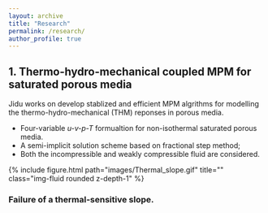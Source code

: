 ```yaml
---
layout: archive
title: "Research"
permalink: /research/
author_profile: true
---
```


## 1. Thermo-hydro-mechanical coupled MPM for saturated porous media

Jidu works on develop stablized and efficient MPM algrithms for modelling the thermo-hydro-mechanical (THM) reponses in porous media.

* Four-variable *u-v-p-T* formualtion for non-isothermal saturated porous media.
* A semi-implicit solution scheme based on fractional step method;
* Both the incompressible and weakly compressible fluid are considered.

<div class="row justify-content-sm-center">
    <div class="col-sm mt-3 mt-md-0" style="max-width: 750px; margin: auto;"> 
        {% include figure.html path="images/Thermal_slope.gif" title="" class="img-fluid rounded z-depth-1" %}
        <div class="caption center">
            <h3> Failure of a thermal-sensitive slope.</h3>
        </div>
    </div>
</div>
